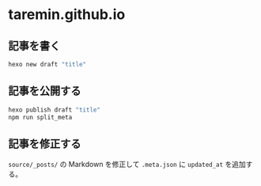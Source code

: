 # taremin.github.io

## 記事を書く

```sh
hexo new draft "title"
```

## 記事を公開する

```sh
hexo publish draft "title"
npm run split_meta
```

## 記事を修正する

`source/_posts/` の Markdown を修正して `.meta.json` に `updated_at` を追加する。

